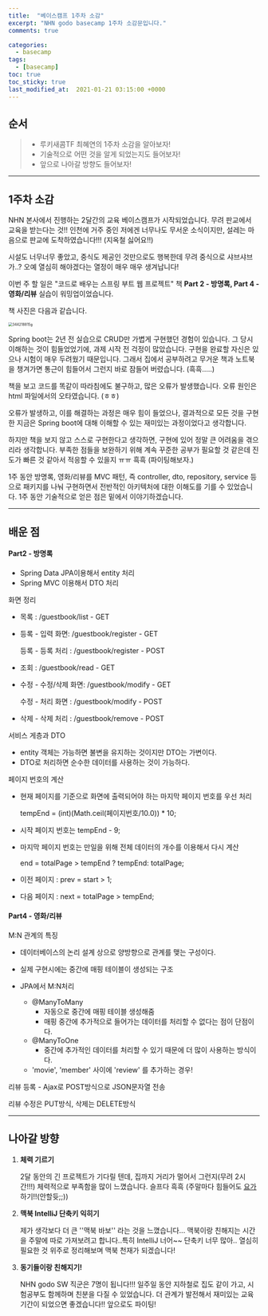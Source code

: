```yaml
---
title:  "베이스캠프 1주차 소감"
excerpt: "NHN godo basecamp 1주차 소감문입니다."
comments: true

categories:
  - basecamp
tags: 
  - [basecamp]
toc: true
toc_sticky: true
last_modified_at:  2021-01-21 03:15:00 +0000
---
```


## 순서

> - 루키새콤TF 최혜연의 1주차 소감을 알아보자!
> - 기술적으로 어떤 것을 알게 되었는지도 들어보자!
> - 앞으로 나아갈 방향도 들어보자!

---

## 1주차 소감

NHN 본사에서 진행하는 2달간의 교육 베이스캠프가 시작되었습니다. 무려 판교에서 교육을 받는다는 것!! 인천에 거주 중인 저에겐 너무나도 무서운 소식이지만, 설레는 마음으로 판교에 도착하였습니다!!! (지옥철 싫어요!!)

 시설도 너무너무 좋았고, 중식도 제공인 것만으로도 행복한데 무려 중식으로 샤브샤브가..? 오예 열심히 해야겠다는 열정이 매우 매우 생겨납니다! 

이번 주 할 일은 "코드로 배우는 스프링 부트 웹 프로젝트" 책 **Part 2 - 방명록, Part 4 - 영화/리뷰** 실습이 워밍업이었습니다.

책 사진은 다음과 같습니다.

<img src="https://user-images.githubusercontent.com/32683894/105351477-fcd57d00-5c2f-11eb-8ea6-7c778c779c9f.jpg" alt="344218815g" style="zoom:50%;" />



Spring boot는 2년 전 실습으로 CRUD만 가볍게 구현했던 경험이 있습니다. 그 당시 이해하는 것이 힘들었었기에, 과제 시작 전 걱정이 많았습니다. 구현을 완료할 자신은 있으나 시험이 매우 두려웠기 때문입니다. 그래서 집에서 공부하려고 무거운 책과 노트북을 챙겨가면 통근이 힘들어서 그런지 바로 잠들어 버렸습니다. (흑흑.....)

책을 보고 코드를 똑같이 따라침에도 불구하고, 많은 오류가 발생했습니다. 오류 원인은 html 파일에서의 오타였습니다. (ㅎㅎ)

오류가 발생하고, 이를 해결하는 과정은 매우 힘이 들었으나, 결과적으로 모든 것을 구현한 지금은 Spring boot에 대해 이해할 수 있는 재미있는 과정이었다고 생각합니다.

하지만 책을 보지 않고 스스로 구현한다고 생각하면, 구현에 있어 정말 큰 어려움을 겪으리라 생각합니다. 부족한 점들을 보완하기 위해 계속 꾸준한 공부가 필요할 것 같은데 진도가 빠른 것 같아서 적응할 수 있을지 ㅠㅠ 흑흑 (파이팅해보자.)

1주 동안 방명록, 영화/리뷰를 MVC 패턴, 즉 controller, dto, repository, service 등으로 패키지를 나눠 구현하면서 전반적인 아키텍처에 대한 이해도를 기를 수 있었습니다. 1주 동안 기술적으로 얻은 점은 밑에서 이야기하겠습니다.

 

---

## 배운 점

#### Part2 - 방명록

- Spring Data JPA이용해서 entity 처리 
- Spring MVC 이용해서 DTO 처리

화면  정리

- 목록 : /guestbook/list - GET 

- 등록 - 입력 화면: /guestbook/register - GET

  등록 - 등록 처리 : /guestbook/register - POST

- 조회 : /guestbook/read - GET

- 수정 - 수정/삭제 화면: /guestbook/modify - GET

  수정 - 처리 화면 :  /guestbook/modify - POST

- 삭제 - 삭제 처리 : /guestbook/remove - POST 



서비스 게층과 DTO

- entity 객체는 가능하면 불변을 유지하는 것이지만 DTO는 가변이다.
- DTO로 처리하면 순수한 데이터를 사용하는 것이 가능하다.



페이지 번호의 계산

- 현재 페이지를 기준으로 화면에 출력되어야 하는 마지막 페이지 번호를 우선 처리

  tempEnd = (int)(Math.ceil(페이지번호/10.0)) * 10;

- 시작 페이지 번호는 tempEnd - 9;

- 마지막 페이지 번호는 만일을 위해 전체 데이터의 개수를 이용해서 다시 계산

  end = totalPage > tempEnd ? tempEnd: totalPage;

- 이전 페이지 : prev = start > 1;

- 다음 페이지 : next = totalPage > tempEnd;



#### Part4 - 영화/리뷰

M:N 관계의 특징

- 데이터베이스의 논리 설계 상으로 양방향으로 관계를 맺는 구성이다. 

- 실제 구현시에는 중간에 매핑 테이블이 생성되는 구조

- JPA에서 M:N처리

  - @ManyToMany
    - 자동으로 중간에 매핑 테이블 생성해줌
    - 매핑 중간에 추가적으로 들어가는 데이터를 처리할 수 없다는 점이 단점이다.
  - @ManyToOne
    - 중간에 추가적인 데이터를 처리할 수 있기 때문에 더 많이 사용하는 방식이다.
  - 'movie', 'member' 사이에 'review' 를 추가하는 경우!
  

리뷰 등록 - Ajax로 POST방식으로 JSON문자열 전송

리뷰 수정은 PUT방식, 삭제는 DELETE방식





---

## 나아갈 방향

1. **체력 기르기**

   2달 동안의 긴 프로젝트가 기다릴 텐데, 집까지 거리가 멀어서 그런지(무려 2시간!!!) 체력적으로 부족함을 많이 느꼈습니다. 슬프다 흑흑 (주말마다 힘들어도 <u>요가</u>하기!!(안할듓;;))

2. **맥북 IntelliJ 단축키 익히기**

   제가 생각보다 더 큰 ''맥북 바보'' 라는 것을 느꼈습니다... 맥북이랑 친해지는 시간을 주말에 따로 가져보려고 합니다..특히 IntelliJ 너어~~ 단축키 너무 많아.. 열심히 필요한 것 위주로 정리해보며 맥북 천재가 되겠습니다!

3. **동기들이랑 친해지기!**

   NHN godo SW 직군은 7명이 됩니다!!! 일주일 동안 지하철로 집도 같이 가고, 시험공부도 함께하며 친분을 다질 수 있었습니다. 더 관계가 발전해서 재미있는 교육 기간이 되었으면 좋겠습니다!! 앞으로도 파이팅!















